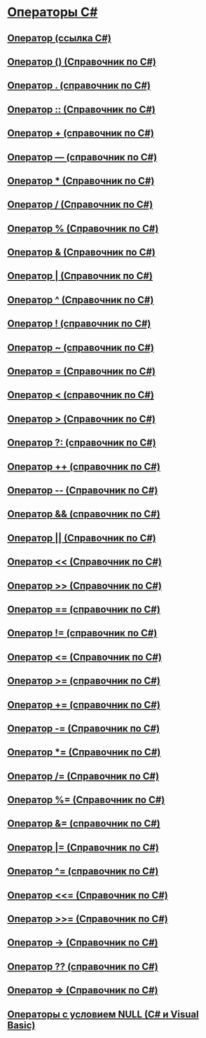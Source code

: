 # [Операторы C#](index.md)
## [Оператор (ссылка C#)](index-operator.md)
## [Оператор () (Справочник по C#)](invocation-operator.md)
## [Оператор . (справочник по C#)](member-access-operator.md)
## [Оператор :: (Справочник по C#)](namespace-alias-qualifer.md)
## [Оператор + (справочник по C#)](addition-operator.md)
## [Оператор — (справочник по C#)](subtraction-operator.md)
## [Оператор * (Справочник по C#)](multiplication-operator.md)
## [Оператор / (Справочник по C#)](division-operator.md)
## [Оператор % (Справочник по C#)](modulus-operator.md)
## [Оператор & (Справочник по C#)](and-operator.md)
## [Оператор | (Справочник по C#)](or-operator.md)
## [Оператор ^ (Справочник по C#)](xor-operator.md)
## [Оператор ! (справочник по C#)](logical-negation-operator.md)
## [Оператор ~ (справочник по C#)](bitwise-complement-operator.md)
## [Оператор = (Справочник по C#)](assignment-operator.md)
## [Оператор < (справочник по C#)](less-than-operator.md)
## [Оператор > (Справочник по C#)](greater-than-operator.md)
## [Оператор ?: (справочник по C#)](conditional-operator.md)
## [Оператор ++ (справочник по C#)](increment-operator.md)
## [Оператор -- (Справочник по C#)](decrement-operator.md)
## [Оператор && (справочник по C#)](conditional-and-operator.md)
## [Оператор || (Справочник по C#)](conditional-or-operator.md)
## [Оператор << (Справочник по C#)](left-shift-operator.md)
## [Оператор >> (Справочник по C#)](right-shift-operator.md)
## [Оператор == (справочник по C#)](equality-comparison-operator.md)
## [Оператор != (справочник по C#)](not-equal-operator.md)
## [Оператор <= (Справочник по C#)](less-than-equal-operator.md)
## [Оператор >= (справочник по C#)](greater-than-equal-operator.md)
## [Оператор += (справочник по C#)](addition-assignment-operator.md)
## [Оператор -= (Справочник по C#)](subtraction-assignment-operator-1.md)
## [Оператор *= (Справочник по C#)](multiplication-assignment-operator.md)
## [Оператор /= (Справочник по C#)](subtraction-assignment-operator.md)
## [Оператор %= (Справочник по C#)](modulus-assignment-operator.md)
## [Оператор &= (справочник по C#)](and-assignment-operator.md)
## [Оператор |= (Справочник по C#)](or-assignment-operator.md)
## [Оператор ^= (справочник по C#)](xor-assignment-operator.md)
## [Оператор <<= (Справочник по C#)](left-shift-assignment-operator.md)
## [Оператор >>= (Справочник по C#)](right-shift-assignment-operator.md)
## [Оператор -> (Справочник по C#)](dereference-operator.md)
## [Оператор ?? (справочник по C#)](null-conditional-operator.md)
## [Оператор => (Справочник по C#)](lambda-operator.md)
## [Операторы с условием NULL (C# и Visual Basic)](null-conditional-operators.md)
